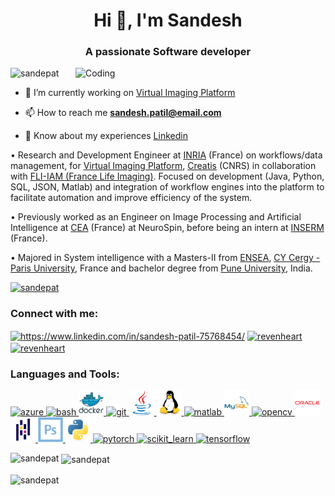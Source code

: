 <h1 align="center">Hi 👋, I'm Sandesh</h1>
<h3 align="center">A passionate Software developer</h3>

<img align="right" alt="Coding" width="400" src="https://i.ibb.co/zNN9w0Z/imageedit-1-3810030242.png" alt="IMG-20220201-092828" border="0" />


<p align="left"> <img src="https://komarev.com/ghpvc/?username=sandepat&label=Profile%20views&color=0e75b6&style=flat" alt="sandepat" /> </p>


- 🔭 I’m currently working on [Virtual Imaging Platform](https://vip.creatis.insa-lyon.fr)

- 📫 How to reach me **sandesh.patil@email.com**

- 📄 Know about my experiences [Linkedin](https://www.linkedin.com/in/sandesh-patil-75768454/)


• Research and Development Engineer at [INRIA](https://www.inria.fr/en) (France) on workflows/data management, for [Virtual Imaging Platform](https://vip.creatis.insa-lyon.fr), [Creatis](https://www.creatis.insa-lyon.fr/site7/fr) (CNRS) in collaboration with [FLI-IAM (France Life Imaging)](https://portal.fli-iam.irisa.fr/). Focused on development (Java, Python, SQL, JSON, Matlab) and integration of workflow engines into the platform to facilitate automation and improve efficiency of the system. 

• Previously worked as an Engineer on Image Processing and Artificial Intelligence at [CEA](https://www.cea.fr/) (France) at NeuroSpin, before being an intern at [INSERM](https://www.inserm.fr/en/home/) (France). 

• Majored in System intelligence with a Masters-II from [ENSEA](https://www.ensea.fr/fr), [CY Cergy - Paris University](https://www.cyu.fr/), France and bachelor degree from [Pune University](http://www.unipune.ac.in/), India.





<p align="left"> <a href="https://github.com/ryo-ma/github-profile-trophy"><img src="https://github-profile-trophy.vercel.app/?username=sandepat" alt="sandepat" /></a> </p>


<h3 align="left">Connect with me:</h3>
<p align="left">
<a href="https://linkedin.com/in/https://www.linkedin.com/in/sandesh-patil-75768454/" target="blank"><img align="center" src="https://raw.githubusercontent.com/rahuldkjain/github-profile-readme-generator/master/src/images/icons/Social/linked-in-alt.svg" alt="https://www.linkedin.com/in/sandesh-patil-75768454/" height="30" width="40" /></a>
<a href="https://fb.com/revenheart" target="blank"><img align="center" src="https://raw.githubusercontent.com/rahuldkjain/github-profile-readme-generator/master/src/images/icons/Social/facebook.svg" alt="revenheart" height="30" width="40" /></a>
<a href="https://instagram.com/revenheart" target="blank"><img align="center" src="https://raw.githubusercontent.com/rahuldkjain/github-profile-readme-generator/master/src/images/icons/Social/instagram.svg" alt="revenheart" height="30" width="40" /></a>
</p>

<h3 align="left">Languages and Tools:</h3>
<p align="left"> <a href="https://azure.microsoft.com/en-in/" target="_blank" rel="noreferrer"> <img src="https://www.vectorlogo.zone/logos/microsoft_azure/microsoft_azure-icon.svg" alt="azure" width="40" height="40"/> </a> <a href="https://www.gnu.org/software/bash/" target="_blank" rel="noreferrer"> <img src="https://www.vectorlogo.zone/logos/gnu_bash/gnu_bash-icon.svg" alt="bash" width="40" height="40"/> </a> <a href="https://www.docker.com/" target="_blank" rel="noreferrer"> <img src="https://raw.githubusercontent.com/devicons/devicon/master/icons/docker/docker-original-wordmark.svg" alt="docker" width="40" height="40"/> </a> <a href="https://git-scm.com/" target="_blank" rel="noreferrer"> <img src="https://www.vectorlogo.zone/logos/git-scm/git-scm-icon.svg" alt="git" width="40" height="40"/> </a> <a href="https://www.java.com" target="_blank" rel="noreferrer"> <img src="https://raw.githubusercontent.com/devicons/devicon/master/icons/java/java-original.svg" alt="java" width="40" height="40"/> </a> <a href="https://www.linux.org/" target="_blank" rel="noreferrer"> <img src="https://raw.githubusercontent.com/devicons/devicon/master/icons/linux/linux-original.svg" alt="linux" width="40" height="40"/> </a> <a href="https://www.mathworks.com/" target="_blank" rel="noreferrer"> <img src="https://upload.wikimedia.org/wikipedia/commons/2/21/Matlab_Logo.png" alt="matlab" width="40" height="40"/> </a> <a href="https://www.mysql.com/" target="_blank" rel="noreferrer"> <img src="https://raw.githubusercontent.com/devicons/devicon/master/icons/mysql/mysql-original-wordmark.svg" alt="mysql" width="40" height="40"/> </a> <a href="https://opencv.org/" target="_blank" rel="noreferrer"> <img src="https://www.vectorlogo.zone/logos/opencv/opencv-icon.svg" alt="opencv" width="40" height="40"/> </a> <a href="https://www.oracle.com/" target="_blank" rel="noreferrer"> <img src="https://raw.githubusercontent.com/devicons/devicon/master/icons/oracle/oracle-original.svg" alt="oracle" width="40" height="40"/> </a> <a href="https://pandas.pydata.org/" target="_blank" rel="noreferrer"> <img src="https://raw.githubusercontent.com/devicons/devicon/2ae2a900d2f041da66e950e4d48052658d850630/icons/pandas/pandas-original.svg" alt="pandas" width="40" height="40"/> </a> <a href="https://www.photoshop.com/en" target="_blank" rel="noreferrer"> <img src="https://raw.githubusercontent.com/devicons/devicon/master/icons/photoshop/photoshop-line.svg" alt="photoshop" width="40" height="40"/> </a> <a href="https://www.python.org" target="_blank" rel="noreferrer"> <img src="https://raw.githubusercontent.com/devicons/devicon/master/icons/python/python-original.svg" alt="python" width="40" height="40"/> </a> <a href="https://pytorch.org/" target="_blank" rel="noreferrer"> <img src="https://www.vectorlogo.zone/logos/pytorch/pytorch-icon.svg" alt="pytorch" width="40" height="40"/> </a> <a href="https://scikit-learn.org/" target="_blank" rel="noreferrer"> <img src="https://upload.wikimedia.org/wikipedia/commons/0/05/Scikit_learn_logo_small.svg" alt="scikit_learn" width="40" height="40"/> </a> <a href="https://www.tensorflow.org" target="_blank" rel="noreferrer"> <img src="https://www.vectorlogo.zone/logos/tensorflow/tensorflow-icon.svg" alt="tensorflow" width="40" height="40"/> </a> </p>

<p><img align="left" src="https://github-readme-stats.vercel.app/api/top-langs?username=sandepat&show_icons=true&locale=en&layout=compact" alt="sandepat" /></p>

<p>&nbsp;<img align="center" src="https://github-readme-stats.vercel.app/api?username=sandepat&show_icons=true&locale=en" alt="sandepat" /></p>

<p><img align="center" src="https://github-readme-streak-stats.herokuapp.com/?user=sandepat&" alt="sandepat" /></p>

